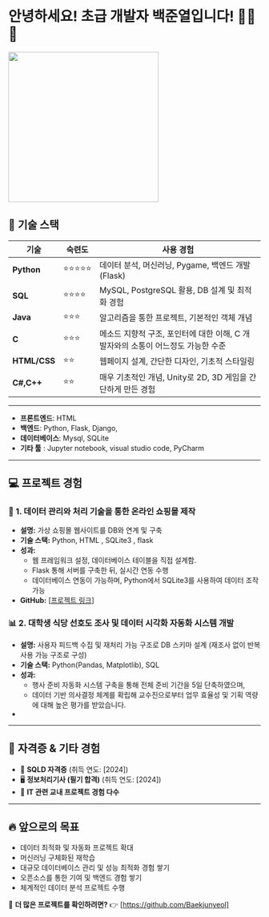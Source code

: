 # 안녕하세요!  초급 개발자 백준열입니다! 👋👋👋
<!-- Image -->
<img src="https://github.com/user-attachments/assets/95464763-bafa-4613-b73a-db782b0e18ad" width="300">

<!-- Heading -->
## 🚀 기술 스택

| 기술 | 숙련도 | 사용 경험 |
|------|------|------|
| **Python** | ⭐⭐⭐⭐⭐ | 데이터 분석, 머신러닝, Pygame, 백엔드 개발 (Flask) |
| **SQL** | ⭐⭐⭐⭐ | MySQL, PostgreSQL 활용, DB 설계 및 최적화 경험 |
| **Java** | ⭐⭐⭐ | 알고리즘을 통한 프로젝트, 기본적인 객체 개념 |
| **C** | ⭐⭐⭐ | 메소드 지향적 구조, 포인터에 대한 이해, C 개발자와의 소통이 어느정도 가능한 수준 |
| **HTML/CSS** | ⭐⭐ | 웹페이지 설계, 간단한 디자인, 기초적 스타일링  |
| **C#,C++** | ⭐⭐ | 매우 기초적인 개념, Unity로 2D, 3D 게임을 간단하게 만든 경험   |
------
- **프론트엔드**: HTML
- **백엔드**: Python, Flask, Django, 
- **데이터베이스**: Mysql, SQLite
- **기타 툴** : Jupyter notebook, visual studio code, PyCharm
---

## 💻 프로젝트 경험

### 🛒 1. 데이터 관리와 처리 기술을 통한 온라인 쇼핑몰 제작
- **설명:** 가상 쇼핑몰 웹사이트를 DB와 연계 및 구축
- **기술 스택:** Python, HTML , SQLite3 , flask
- **성과:**
  - 웹 프레임워크 설정, 데이터베이스 테이블을 직접 설계함.
  - Flask 통해 서버를 구축한 뒤, 실시간 연동 수행
  - 데이터베이스 연동이 가능하며, Python에서 SQLite3를 사용하여 데이터 조작가능
- **GitHub:** [[프로젝트 링크](https://github.com/Baekjunyeol/Design-Implementation)]

### 📊 2. 대학생 식당 선호도 조사 및 데이터 시각화 자동화 시스템 개발
- **설명:** 사용자 피드백 수집 및 재처리 가능 구조로 DB 스키마 설계 (재조사 없이 반복 사용 가능 구조로 구성)
- **기술 스택:** Python(Pandas, Matplotlib), SQL 
- **성과:**
  - 행사 준비 자동화 시스템 구축을 통해 전체 준비 기간을 5일 단축하였으며,
  - 데이터 기반 의사결정 체계를 확립해 교수진으로부터 업무 효율성 및 기획 역량에 대해 높은 평가를 받았습니다.
- 

---

## 🏅 자격증 & 기타 경험
- 📜 **SQLD 자격증** (취득 연도: [2024])
- 🖥️ **정보처리기사 (필기 합격)** (취득 연도: [2024])
- 💼 **IT 관련 교내 프로젝트 경험 다수**
---

## 🔥 앞으로의 목표
- 데이터 최적화 및 자동화 프로젝트 확대
- 머신러닝 구체화된 재학습
- 대규모 데이터베이스 관리 및 성능 최적화 경험 쌓기
- 오픈소스를 통한 기여 및 백엔드 경험 쌓기
- 체계적인 데이터 분석 프로젝트 수행

📢 **더 많은 프로젝트를 확인하려면?** 👉 [https://github.com/Baekjunyeol]

